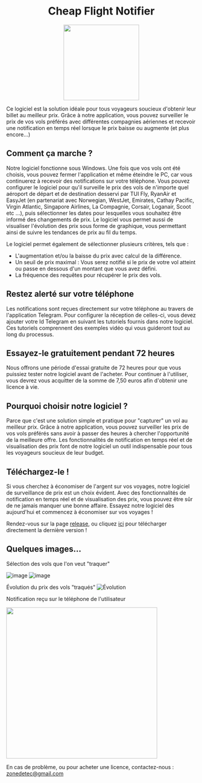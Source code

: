 <h1 align="center">Cheap Flight Notifier</h1>

<p align="center">
  <img width="200" height="200" src="https://user-images.githubusercontent.com/56195432/233740093-1e9f2f45-52f3-44fe-8509-42bc6d5643ea.jpg">
</p>

Ce logiciel est la solution idéale pour tous voyageurs soucieux d'obtenir leur billet au meilleur prix.
Grâce à notre application, vous pouvez surveiller le prix de vos vols préférés avec différentes compagnies aériennes et recevoir une notification en temps réel lorsque le prix baisse ou augmente (et plus encore...)

## Comment ça marche ?
Notre logiciel fonctionne sous Windows. Une fois que vos vols ont été choisis, vous pouvez fermer l'application et même éteindre le PC, car vous continuerez à recevoir des notifications sur votre téléphone. Vous pouvez configurer le logiciel pour qu'il surveille le prix des vols de n'importe quel aéroport de départ et de destination desservi par TUI Fly, RyanAir et EasyJet (en partenariat avec Norwegian, WestJet, Emirates, Cathay Pacific, Virgin Atlantic, Singapore Airlines, La Compagnie, Corsair, Loganair, Scoot etc ...), puis sélectionner les dates pour lesquelles vous souhaitez être informé des changements de prix.
Le logiciel vous permet aussi de visualiser l'évolution des prix sous forme de graphique, vous permettant ainsi de suivre les tendances de prix au fil du temps.

Le logiciel permet également de sélectionner plusieurs critères, tels que :
- L'augmentation et/ou la baisse du prix avec calcul de la différence.
- Un seuil de prix maximal : Vous serez notifié si le prix de votre vol atteint ou passe en dessous d'un montant que vous avez défini.
- La fréquence des requêtes pour récupérer le prix des vols. 

## Restez alerté sur votre téléphone
Les notifications sont reçues directement sur votre téléphone au travers de l'application Telegram. Pour configurer la réception de celles-ci, vous devez ajouter votre Id Telegram en suivant les tutoriels fournis dans notre logiciel. Ces tutoriels comprennent des exemples vidéo qui vous guideront tout au long du processus.

## Essayez-le gratuitement pendant 72 heures
Nous offrons une période d'essai gratuite de 72 heures pour que vous puissiez tester notre logiciel avant de l'acheter. 
Pour continuer à l'utiliser, vous devrez vous acquitter de la somme de 7,50 euros afin d'obtenir une licence à vie.

## Pourquoi choisir notre logiciel ?
Parce que c'est une solution simple et pratique pour "capturer" un vol au meilleur prix. Grâce à notre application, vous pouvez surveiller les prix de vos vols préférés sans avoir à passer des heures à chercher l'opportunité de la meilleure offre. Les fonctionnalités de notification en temps réel et de visualisation des prix font de notre logiciel un outil indispensable pour tous les voyageurs soucieux de leur budget.

## Téléchargez-le !
Si vous cherchez à économiser de l'argent sur vos voyages, notre logiciel de surveillance de prix est un choix évident. 
Avec des fonctionnalités de notification en temps réel et de visualisation des prix, vous pouvez être sûr de ne jamais manquer une bonne affaire. 
Essayez notre logiciel dès aujourd'hui et commencez à économiser sur vos voyages !

Rendez-vous sur la page [release](https://github.com/zonetecde/Cheap-Flight-Notifier/releases/tag/Release), ou cliquez [ici](https://github.com/zonetecde/Cheap-Flight-Notifier/releases/download/Release/Cheap.Flight.Notifier.exe) pour télécharger directement la dernière version !

## Quelques images...

Sélection des vols que l'on veut "traquer"

![image](https://github.com/zonetecde/Cheap-Flight-Notifier/assets/56195432/bc69d5fe-f489-4edf-bcd8-268e33e9116e)
![image](https://github.com/zonetecde/Cheap-Flight-Notifier/assets/56195432/ce1e32cb-3000-4a05-8cb1-78593fba13e2)

Évolution du prix des vols "traqués"
![Évolution](https://github.com/zonetecde/Cheap-Flight-Notifier/assets/56195432/952dd337-f558-4a18-82b7-d18844117ba9)

Notification reçu sur le téléphone de l'utilisateur

<img src="https://user-images.githubusercontent.com/56195432/234072256-0ff6c9e4-14fe-432a-89e3-1e6d2c027b06.jpg" width="400" />


En cas de problème, ou pour acheter une licence, contactez-nous : zonedetec@gmail.com
